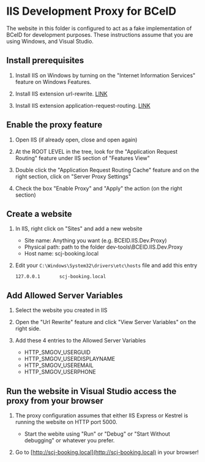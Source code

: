 # IIS Development Proxy for BCeID

The website in this folder is configured to act as a fake implementation of BCeID for development purposes.  These instructions assume that you are using Windows, and Visual Studio. 

## Install prerequisites

1. Install IIS on Windows by turning on the "Internet Information Services" feature on Windows Features. 

2. Install IIS extension url-rewrite. [LINK](https://www.iis.net/downloads/microsoft/url-rewrite)

3. Install IIS extension application-request-routing. [LINK](https://www.iis.net/downloads/microsoft/application-request-routing)


## Enable the proxy feature

1. Open IIS (if already open, close and open again)

2. At the ROOT LEVEL in the tree, look for the "Application Request Routing" feature under IIS section of "Features View"

3. Double click the "Application Request Routing Cache"  feature and on the right section, click on "Server Proxy Settings"

4. Check the box "Enable Proxy" and "Apply" the action (on the right section)


## Create a website

1. In IIS, right click on "Sites" and add a new website 

	* Site name: Anything you want (e.g. BCEID.IIS.Dev.Proxy)
	* Physical path: path to the folder dev-tools\BCEID.IIS.Dev.Proxy
	* Host name: scj-booking.local

2. Edit your `C:\Windows\System32\drivers\etc\hosts` file and add this entry

	```
	127.0.0.1       scj-booking.local
	```


## Add Allowed Server Variables

1. Select the website you created in IIS

2. Open the "Url Rewrite" feature and click "View Server Variables" on the right side.

3. Add these 4 entries to the Allowed Server Variables 

	* HTTP_SMGOV_USERGUID
	* HTTP_SMGOV_USERDISPLAYNAME
	* HTTP_SMGOV_USEREMAIL
	* HTTP_SMGOV_USERPHONE

## Run the website in Visual Studio access the proxy from your browser

1. The proxy configuration assumes that either IIS Express or Kestrel is running the website on HTTP port 5000.  

	- Start the webite using "Run" or "Debug" or "Start Without debugging" or whatever you prefer.

2. Go to [http://scj-booking.local](http://scj-booking.local) in your browser!
